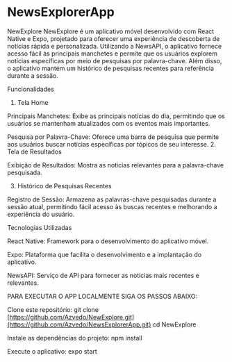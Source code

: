 # NewsExplorerApp
NewExplore
NewExplore é um aplicativo móvel desenvolvido com React Native e Expo, projetado para oferecer uma experiência de descoberta de notícias rápida e personalizada. Utilizando a NewsAPI, o aplicativo fornece acesso fácil às principais manchetes e permite que os usuários explorem notícias específicas por meio de pesquisas por palavra-chave. Além disso, o aplicativo mantém um histórico de pesquisas recentes para referência durante a sessão.

Funcionalidades
1. Tela Home

Principais Manchetes: Exibe as principais notícias do dia, permitindo que os usuários se mantenham atualizados com os eventos mais importantes.

Pesquisa por Palavra-Chave: Oferece uma barra de pesquisa que permite aos usuários buscar notícias específicas por tópicos de seu interesse.
2. Tela de Resultados

Exibição de Resultados: Mostra as notícias relevantes para a palavra-chave pesquisada.

3. Histórico de Pesquisas Recentes

Registro de Sessão: Armazena as palavras-chave pesquisadas durante a sessão atual, permitindo fácil acesso às buscas recentes e melhorando a experiência do usuário.

Tecnologias Utilizadas

React Native: Framework para o desenvolvimento do aplicativo móvel.

Expo: Plataforma que facilita o desenvolvimento e a implantação do aplicativo.

NewsAPI: Serviço de API para fornecer as notícias mais recentes e relevantes.


PARA EXECUTAR O APP LOCALMENTE SIGA OS PASSOS ABAIXO:

Clone este repositório: 
git clone [https://github.com/Azvedo/NewExplore.git](https://github.com/Azvedo/NewsExplorerApp.git)
cd NewExplore

Instale as dependências do projeto:
npm install

Execute o aplicativo:
expo start
